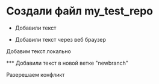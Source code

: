 # Создали файл my_test_repo


* Добавили текст

* Добавили текст через веб браузер

Добавим текст локально

*** Добавили текст в новой ветке "newbranch"

Разерешаем конфликт 
